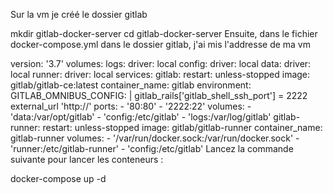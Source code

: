 Sur la vm je créé le dossier gitlab

mkdir gitlab-docker-server
cd gitlab-docker-server
Ensuite, dans le fichier docker-compose.yml dans le dossier gitlab, j'ai mis l'addresse de ma vm 

version: '3.7'
volumes:
  logs:
    driver: local
  config:
    driver: local
  data:
    driver: local
  runner:
    driver: local
services:
  gitlab:
    restart: unless-stopped
    image: gitlab/gitlab-ce:latest
    container_name: gitlab
    environment:
      GITLAB_OMNIBUS_CONFIG: |
        gitlab_rails['gitlab_shell_ssh_port'] = 2222
        external_url 'http://<ip>'
    ports:
      - '80:80'
      - '2222:22'
    volumes:
      - 'data:/var/opt/gitlab'
      - 'config:/etc/gitlab'
      - 'logs:/var/log/gitlab'
  gitlab-runner:
    restart: unless-stopped
    image: gitlab/gitlab-runner
    container_name: gitlab-runner
    volumes:
      - '/var/run/docker.sock:/var/run/docker.sock'
      - 'runner:/etc/gitlab-runner'
      - 'config:/etc/gitlab'
Lancez la commande suivante pour lancer les conteneurs :

docker-compose up -d 
